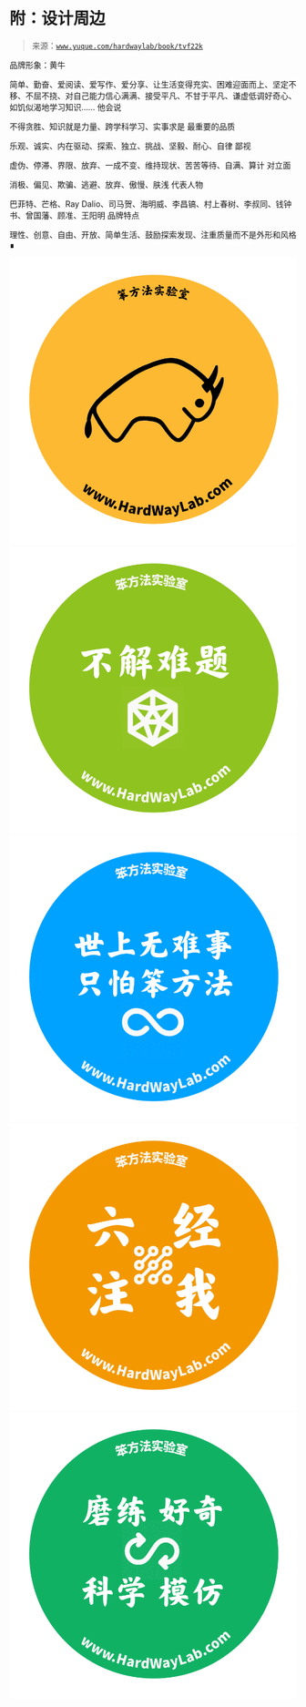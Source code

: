 # 附：设计周边

> 来源：[`www.yuque.com/hardwaylab/book/tvf22k`](https://www.yuque.com/hardwaylab/book/tvf22k)

<ne-h3 id="y5f3l" data-lake-id="y5f3l"><ne-heading-ext><ne-heading-anchor></ne-heading-anchor><ne-heading-fold></ne-heading-fold></ne-heading-ext><ne-heading-content>品牌形象：黄牛</ne-heading-content></ne-h3> 

简单、勤奋、爱阅读、爱写作、爱分享、让生活变得充实、困难迎面而上、坚定不移、不屈不挠、对自己能力信心满满、接受平凡、不甘于平凡、谦虚低调好奇心、如饥似渴地学习知识…… <ne-h3 id="g0xoS" data-lake-id="g0xoS"><ne-heading-ext><ne-heading-anchor></ne-heading-anchor><ne-heading-fold></ne-heading-fold></ne-heading-ext><ne-heading-content>他会说</ne-heading-content></ne-h3> 

不得贪胜、知识就是力量、跨学科学习、实事求是 <ne-h3 id="oXpjp" data-lake-id="oXpjp"><ne-heading-ext><ne-heading-anchor></ne-heading-anchor><ne-heading-fold></ne-heading-fold></ne-heading-ext><ne-heading-content>最重要的品质</ne-heading-content></ne-h3> 

乐观、诚实、内在驱动、探索、独立、挑战、坚毅、耐心、自律 <ne-h3 id="I93Bb" data-lake-id="I93Bb"><ne-heading-ext><ne-heading-anchor></ne-heading-anchor><ne-heading-fold></ne-heading-fold></ne-heading-ext><ne-heading-content>鄙视</ne-heading-content></ne-h3> 

虚伪、停滞、界限、放弃、一成不变、维持现状、苦苦等待、自满、算计 <ne-h3 id="gQ3AM" data-lake-id="gQ3AM"><ne-heading-ext><ne-heading-anchor></ne-heading-anchor><ne-heading-fold></ne-heading-fold></ne-heading-ext><ne-heading-content>对立面</ne-heading-content></ne-h3> 

消极、偏见、欺骗、逃避、放弃、傲慢、肤浅 <ne-h3 id="DIkcz" data-lake-id="DIkcz"><ne-heading-ext><ne-heading-anchor></ne-heading-anchor><ne-heading-fold></ne-heading-fold></ne-heading-ext><ne-heading-content>代表人物</ne-heading-content></ne-h3> 

巴菲特、芒格、Ray Dalio、司马贺、海明威、李昌镐、村上春树、李叔同、钱钟书、曾国藩、顾准、王阳明 <ne-h3 id="ujdrd" data-lake-id="ujdrd"><ne-heading-ext><ne-heading-anchor></ne-heading-anchor><ne-heading-fold></ne-heading-fold></ne-heading-ext><ne-heading-content>品牌特点</ne-heading-content></ne-h3> 

理性、创意、自由、开放、简单生活、鼓励探索发现、注重质量而不是外形和风格 ∎ 

<ne-card data-card-name="image" data-card-type="inline" id="EwOrg" data-event-boundary="card" class="ne-spacing-all">![幻灯片 7.png](img/4072368a1797f0daddb62e680fcf5585.png)<ne-card data-card-name="image" data-card-type="inline" id="u8a6ba47d" data-event-boundary="card" class="ne-spacing-all">![幻灯片 9.png](img/13eda168cf878d198dd6f9893ee93679.png)<ne-card data-card-name="image" data-card-type="inline" id="u5f561911" data-event-boundary="card" class="ne-spacing-all">![幻灯片 5.png](img/2d51b91517dd3bf3635b018d20284b97.png)<ne-card data-card-name="image" data-card-type="inline" id="u18fbce11" data-event-boundary="card" class="ne-spacing-all">![幻灯片 6.png](img/4d2d1f61ba7c821b124fdb055464fbb2.png)<ne-card data-card-name="image" data-card-type="inline" id="ue5579a26" data-event-boundary="card" class="ne-spacing-all">![幻灯片 8.png](img/067fd4a957809c71dd8339d6f9950ec6.png)</ne-card></ne-card></ne-card></ne-card></ne-card>